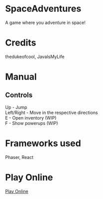 # SpaceAdventures
A game where you adventure in space!


# Credits

  thedukeofcool,
  JavaIsMyLife

# Manual

## Controls

Up - Jump<br>
Left/Right - Move in the respective directions<br>
E - Open inventory (WIP)<br>
F - Show powerups (WIP)<br>

# Frameworks used

  Phaser,
  React

# Play Online
[Play Online](https://thedukeofcool.github.io/SpaceAdventures/)
